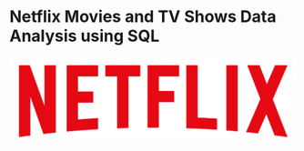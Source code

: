 # Netflix Movies and TV Shows Data Analysis using SQL
![Netflix](https://github.com/AmanTomar02/Netflix_Sql_Project/blob/main/logo.png?raw=true)
